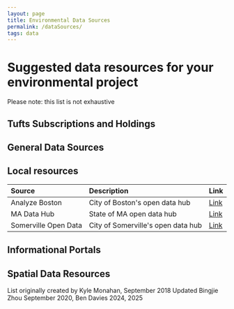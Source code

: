 ```yaml
---
layout: page
title: Environmental Data Sources
permalink: /dataSources/
tags: data
---
```

# Suggested data resources for your environmental project
Please note: this list is not exhaustive

## Tufts Subscriptions and Holdings

## General Data Sources

## Local resources

| Source                          | Description                    | Link  |
| :-----------------------------  | :----------------------------- | :---- |
| Analyze Boston                  |  City of Boston's open data hub | [Link](https://data.boston.gov/) |
| MA Data Hub                       |  State of MA open data hub                        |[Link](https://data.mass.gov/) |
| Somerville Open Data                 |  City of Somerville's open data hub  | [Link](https://data.somervillema.gov/) |

## Informational Portals

## Spatial Data Resources

List originally created by Kyle Monahan, September 2018
Updated Bingjie Zhou September 2020, Ben Davies 2024, 2025

